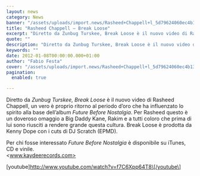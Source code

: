 ```yaml
---
layout: news
category: News
banner: "/assets/uploads/import.news/Rasheed+Chappell+l_5d79624060ec4b13a71c1f848d17.jpg"
title: "Rasheed Chappell – Break Loose"
excerpt: "Diretto da Zunbug Turskee, Break Loose è il nuovo video di Rasheed Chappell, un vero è proprio ritorno al periodo d’oro che ha influenzato lo spirito alla base dell’album Future Before Nostalgia. Per Rasheed questo è un doveroso omaggio a Big Daddy Kane, Rakim e a tutti coloro che prima di lui sono riusciti a rendere grande [&hellip"
quote: ""
description: "Diretto da Zunbug Turskee, Break Loose è il nuovo video di Rasheed Chappell, un vero è proprio ritorno al periodo d’oro che ha influenzato lo spirito alla base dell’album Future Before Nostalgia. Per Rasheed questo è un doveroso omaggio a Big Daddy Kane, Rakim e a tutti coloro che prima di lui sono riusciti a rendere grande [&hellip"
keywords: ""
date: 2012-01-08T00:00:00.000+01:00
author: "Fabio Festa"
cover: "/assets/uploads/import.news/Rasheed+Chappell+l_5d79624060ec4b13a71c1f848d17.jpg"
pagination:
  enabled: true

---
```


Diretto da _Zunbug Turskee, Break Loose_ è il nuovo video di Rasheed Chappell, un vero è proprio ritorno al periodo d’oro che ha influenzato lo spirito alla base dell’album _Future Before Nostalgia_. Per Rasheed questo è un doveroso omaggio a Big Daddy Kane, Rakim e a tutti coloro che prima di lui sono riusciti a rendere grande questa cultura. Break Loose è prodotta da Kenny Dope con i cuts di DJ Scratch (EPMD).

Per chi fosse interessato _Future Before Nostalgia_ è disponibile su iTunes, CD e vinile.  
<www.kaydeerecords.com>

\[youtube\]http://www.youtube.com/watch?v=f7C6Xpp64T8\[/youtube\]